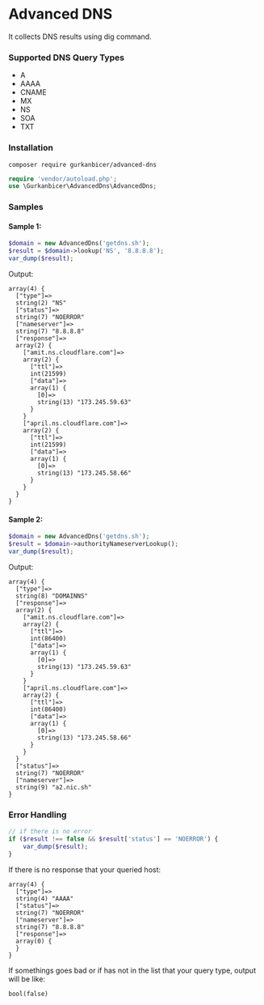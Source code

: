 # Advanced DNS
It collects DNS results using dig command.

### Supported DNS Query Types

- A
- AAAA
- CNAME
- MX
- NS
- SOA
- TXT

### Installation

```
composer require gurkanbicer/advanced-dns
```

```php
require 'vendor/autoload.php';
use \Gurkanbicer\AdvancedDns\AdvancedDns;
```

### Samples
#### Sample 1:
```php
$domain = new AdvancedDns('getdns.sh');
$result = $domain->lookup('NS', '8.8.8.8');
var_dump($result);
```
Output:
```
array(4) {
  ["type"]=>
  string(2) "NS"
  ["status"]=>
  string(7) "NOERROR"
  ["nameserver"]=>
  string(7) "8.8.8.8"
  ["response"]=>
  array(2) {
    ["amit.ns.cloudflare.com"]=>
    array(2) {
      ["ttl"]=>
      int(21599)
      ["data"]=>
      array(1) {
        [0]=>
        string(13) "173.245.59.63"
      }
    }
    ["april.ns.cloudflare.com"]=>
    array(2) {
      ["ttl"]=>
      int(21599)
      ["data"]=>
      array(1) {
        [0]=>
        string(13) "173.245.58.66"
      }
    }
  }
}
```
#### Sample 2:
```php
$domain = new AdvancedDns('getdns.sh');
$result = $domain->authorityNameserverLookup();
var_dump($result);
```
Output:
```
array(4) {
  ["type"]=>
  string(8) "DOMAINNS"
  ["response"]=>
  array(2) {
    ["amit.ns.cloudflare.com"]=>
    array(2) {
      ["ttl"]=>
      int(86400)
      ["data"]=>
      array(1) {
        [0]=>
        string(13) "173.245.59.63"
      }
    }
    ["april.ns.cloudflare.com"]=>
    array(2) {
      ["ttl"]=>
      int(86400)
      ["data"]=>
      array(1) {
        [0]=>
        string(13) "173.245.58.66"
      }
    }
  }
  ["status"]=>
  string(7) "NOERROR"
  ["nameserver"]=>
  string(9) "a2.nic.sh"
}
```
### Error Handling

```php
// if there is no error
if ($result !== false && $result['status'] == 'NOERROR') {
    var_dump($result);
} 
```
If there is no response that your queried host:
```
array(4) {
  ["type"]=>
  string(4) "AAAA"
  ["status"]=>
  string(7) "NOERROR"
  ["nameserver"]=>
  string(7) "8.8.8.8"
  ["response"]=>
  array(0) {
  }
}
```
If somethings goes bad or if has not in the list that your query type, output will be like:
```
bool(false)
```